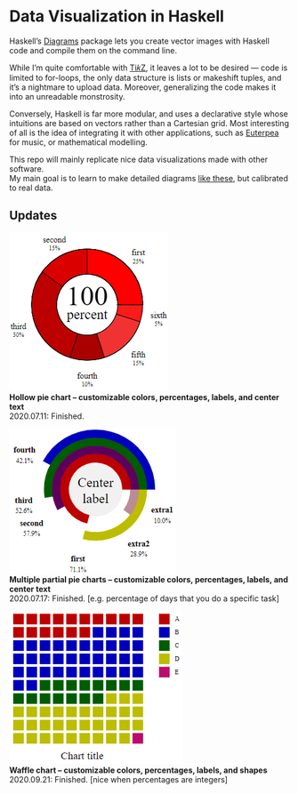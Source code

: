 # Data Visualization in Haskell

Haskell’s [Diagrams](https://diagrams.github.io/doc/manual.html) package lets you create vector images with Haskell code and compile them on the command line.

While I’m quite comfortable with [Ti𝑘Z](https://github.com/gjoncas/Diagrammatic), it leaves a lot to be desired — 
code is limited to for-loops, the only data structure is lists or makeshift tuples, and it’s a nightmare to upload data.
Moreover, generalizing the code makes it into an unreadable monstrosity.

Conversely, Haskell is far more modular, and uses a declarative style whose intuitions are based on vectors rather than a Cartesian grid.
Most interesting of all is the idea of integrating it with other applications, such as [Euterpea](http://euterpea.com) for music, or mathematical modelling.

This repo will mainly replicate nice data visualizations made with other software.<br>
My main goal is to learn to make detailed diagrams [like these](https://diagrams.github.io/gallery.html), but calibrated to real data.

## Updates

![pie chart](/pics/piechart-small.png)
<br><b>Hollow pie chart – customizable colors, percentages, labels, and center text</b>
<br>2020.07.11: Finished.

![multi-pie chart](/pics/multi-pie.png)
<br><b>Multiple partial pie charts – customizable colors, percentages, labels, and center text</b>
<br>2020.07.17: Finished.  [e.g. percentage of days that you do a specific task]

![waffle chart](/pics/waffle.png)
<br><b>Waffle chart – customizable colors, percentages, labels, and shapes</b>
<br>2020.09.21: Finished.  [nice when percentages are integers]
